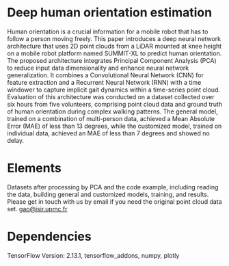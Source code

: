 # Deep human orientation estimation

Human orientation is a crucial information for a mobile robot that has to follow a person moving freely. This paper introduces a deep neural network architecture that uses 2D point clouds from a LiDAR mounted at knee height on a mobile robot platform named SUMMIT-XL to predict human orientation. The proposed architecture integrates Principal Component Analysis (PCA) to reduce input data dimensionality and enhance neural network generalization. It combines a Convolutional Neural Network (CNN) for feature extraction and a Recurrent Neural Network (RNN) with a time windower to capture implicit gait dynamics within a time-series point cloud. Evaluation of this architecture was conducted on a dataset collected over six hours from five volunteers, comprising point cloud data and ground truth of human orientation during complex walking patterns. The general model, trained on a combination of multi-person data, achieved a Mean Absolute Error (MAE) of less than 13 degrees, while the customized model, trained on individual data, achieved an MAE of less than 7 degrees and showed no delay.

# Elements
Datasets after processing by PCA and the code example, including reading the data, building general and customized models, training, and results. Please get in touch with us by email if you need the original point cloud data set. gao@isir.upmc.fr

# Dependencies
TensorFlow Version: 2.13.1, 
tensorflow_addons, 
numpy, 
plotly
